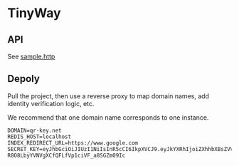 # TinyWay

## API
See [sample.http](sample.http)

## Depoly

Pull the project, then use a reverse proxy to map domain names, add identity verification logic, etc.

We recommend that one domain name corresponds to one instance.

```dotenv
DOMAIN=qr-key.net
REDIS_HOST=localhost
INDEX_REDIRECT_URL=https://www.google.com
SECRET_KEY=eyJhbGciOiJIUzI1NiIsInR5cCI6IkpXVCJ9.eyJkYXRhIjoiZXhhbXBsZVVzZXJEYXRhIiwiZXhwIjoxNzMyODIxMDIzfQ.gZNSp-R8O8LbyYVNVgXCfQFLfVp1ciVF_a8SGZm09Ic
```

